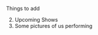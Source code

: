 Things to add

<!-- 1) Our links to instagram, youtube, facebook, emailing us at gmail -->
2) Upcoming Shows
3) Some pictures of us performing